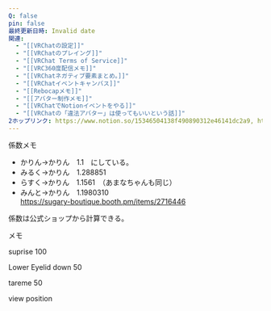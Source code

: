 ```yaml
---
Q: false
pin: false
最終更新日時: Invalid date
関連:
  - "[[VRChatの設定]]"
  - "[[VRChatのプレイング]]"
  - "[[VRChat Terms of Service]]"
  - "[[VRC360度配信メモ]]"
  - "[[VRChatネガティブ要素まとめ。]]"
  - "[[VRChatイベントキャンバス]]"
  - "[[Rebocapメモ]]"
  - "[[アバター制作メモ]]"
  - "[[VRChatでNotionイベントをやる]]"
  - "[[VRChatの「違法アバター」は使ってもいいという話]]"
2ホップリンク: https://www.notion.so/15346504138f490890312e46141dc2a9, https://www.notion.so/6c1f7817a4254bfd9e6875945470c240,https://www.notion.so/6c1f7817a4254bfd9e6875945470c240, https://www.notion.so/eb89cad26afd4965868dc7b08176ffeb,https://www.notion.so/1311121f1cf680bf919fd4bbb899140a, https://www.notion.so/6c1f7817a4254bfd9e6875945470c240,https://www.notion.so/6c1f7817a4254bfd9e6875945470c240,https://www.notion.so/6c1f7817a4254bfd9e6875945470c240, https://www.notion.so/c3f9b656669e466990b2011439134c7f,https://www.notion.so/6c1f7817a4254bfd9e6875945470c240, https://www.notion.so/a76a4e47b04d491fb57632bbd44144b8,https://www.notion.so/5dc1cfa7f9d241b98baafa7174affca1, https://www.notion.so/6c1f7817a4254bfd9e6875945470c240, https://www.notion.so/860de1779b4d4b3899a2edc442879127,https://www.notion.so/55cc2a7cb9a64bd0b9d27c03d795ee5b, https://www.notion.so/6c1f7817a4254bfd9e6875945470c240
---
```

  

係数メモ

- かりん→かりん　1.1　にしている。  
- みるく→かりん　1.288851  
- らすく→かりん　1.1561　（あまなちゃんも同じ）  
- みんと→かりん　1.1980310  
https://sugary-boutique.booth.pm/items/2716446  

係数は公式ショップから計算できる。

  

メモ

suprise 100

Lower Eyelid down 50

tareme 50

  

view position